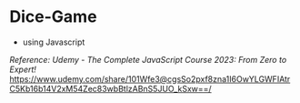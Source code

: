 # Dice-Game

* using Javascript

_Reference: Udemy - The Complete JavaScript Course 2023: From Zero to Expert!_
<https://www.udemy.com/share/101Wfe3@cgsSo2pxf8zna1I6OwYLGWFIAtrC5Kb16b14V2xM54Zec83wbBtlzABnS5JUO_kSxw==/>
